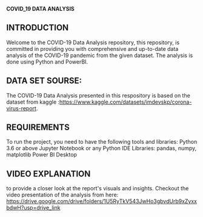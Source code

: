 **COVID_19 DATA ANALYSIS**
## INTRODUCTION ##
Welcome to the COVID-19 Data Analysis repository, this repository, is committed in providing you with comprehensive and up-to-date data analysis of the COVID-19 pandemic from the given dataset. The analysis is done using Python and PowerBI.
## DATA SET SOURSE: ##
The COVID-19 Data Analysis presented in this respository is based on the dataset from kaggle :https://www.kaggle.com/datasets/imdevskp/corona-virus-report.
## REQUIREMENTS ##
To run the project, you need to have the following tools and libraries:
Python 3.6 or above
Jupyter Notebook or any Python IDE
Libraries: pandas, numpy, matplotlib
Power BI Desktop
## VIDEO EXPLANATION ##
to provide a closer look at the report's visuals and insights. Checkout the video presentation of the analysis from here: https://drive.google.com/drive/folders/1U5RyTkV543JwHo3gbvdUrb9xZyxxbdwH?usp=drive_link
